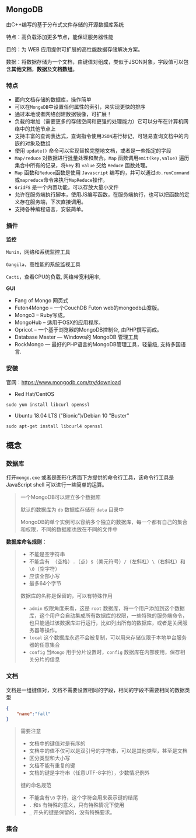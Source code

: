 ## MongoDB

由C++编写的基于分布式文件存储的开源数据库系统

特点：高负载添加更多节点，能保证服务器性能

目的：为 WEB 应用提供可扩展的高性能数据存储解决方案。

数据：将数据存储为一个文档，由键值对组成，类似于JSON对象，字段值可以包含**其他文档**，**数据**及**文档数组**。

### 特点

- 面向文档存储的数据库，操作简单
- 可以在`MongeDB`中设置任何属性的索引，来实现更快的排序 
- 通过本地或者网络创建数据镜像，可扩展！
- 负载的增加（需要更多的存储空间和更强的处理能力）它可以分布在计算机网络中的其他节点上
- 支持丰富的查询表达式，查询指令使用`JSON`进行标记，可轻易查询文档中的内嵌的对象及数组
- 使用 `update()` 命令可以实现替换完整地文档，或者是一些指定的字段
- `Map/reduce` 对数据进行批量处理和聚合。`Map` 函数调用`emit(key,value)` 遍历集合中所有的记录，将`key` 和 `value` 交给 `Reduce` 函数处理。
- `Map` 函数和`Reduce`函数是使用 `Javascript` 编写的，并可以通过`db.runCommand`或`mapreduce`命令来执行`MapReduce`操作。
- `GridFS` 是一个内置功能，可以存放大量小文件
- 允许在服务端执行脚本，使用JS编写函数，在服务端执行，也可以把函数的定义存在服务端，下次直接调用。
- 支持各种编程语言，安装简单。

### 插件

**监控**

`Munin`，网络和系统监控工具

`Gangila`，高性能的系统监视工具

`Cacti`，查看CPU的负载, 网络带宽利用率,

**GUI**

- Fang of Mongo 网页式
- Futon4Mongo – 一个CouchDB Futon web的mongodb山寨版。
- Mongo3 – Ruby写成。
- MongoHub – 适用于OSX的应用程序。
- Opricot – 一个基于浏览器的MongoDB控制台, 由PHP撰写而成。
- Database Master — Windows的 MongoDB 管理工具
- RockMongo — 最好的PHP语言的MongoDB管理工具，轻量级, 支持多国语言.

### 安装

官网：https://www.mongodb.com/try/download

- Red Hat/CentOS

`sudo yum install libcurl openssl`

- Ubuntu 18.04 LTS ("Bionic")/Debian 10 "Buster"

`sudo apt-get install libcurl4 openssl`



## 概念

### 数据库

打开`mongo.exe` 或者是图形化界面下方提供的命令行工具，该命令行工具是 JavaScript shell 可以进行一些简单的运算。

> 一个MongoDB可以建立多个数据库
>
> 默认的数据库为 `db` 数据库存储在 `data` 目录中
>
> MongoDB的单个实例可以容纳多个独立的数据库，每一个都有自己的集合和权限，不同的数据库也放在不同的文件中

**数据库命名规则**：

> - 不能是空字符串
>- 不能含有` `（空格）`.`（点）`$`（美元符号）`/`（左斜杠）`\`（右斜杠）和`\0`（空字符）
> - 应该全部小写
> - 最多64个字节
> 
> 数据库的名称是保留的，可以有特殊作用
>
> - `admin` 权限角度来看，这是 `root` 数据库，将一个用户添加到这个数据库，这个用户会自动集成所有数据库的权限，一些特殊的服务端命令，也只能通过该数据库进行运行，比如列出所有的数据库，或者是关闭服务器等操作。
>- `local` 这个数据库永远不会被复制，可以用来存储仅限于本地单台服务器的任意集合
> - `config` 当`Mongo` 用于分片设置时，`config` 数据库在内部使用，保存相关分片的信息

### 文档

文档是一组键值对，文档不需要设置相同的字段，相同的字段不需要相同的数据类型

```json
{
    "name":"fall"
}
```

> 需要注意
>
> - 文档中的键值对是有序的
> - 文档中的值不仅可以是双引号的字符串，可以是其他类型，甚至是文档
> - 区分类型和大小写
> - 文档不能有重复的键
> - 文档的键是字符串（任意UTF-8字符），少数情况例外
>
> 键的命名规范
>
> - 不能含有`\0` 字符，这个字符会用来表示键的结尾
> - `.` 和`$` 有特殊的意义，只有特殊情况下使用
> - `_` 开头的键是保留的，没有特殊要求。

### 集合

